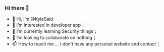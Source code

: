 ### Hi there 👋

<!--
**KyleSaid/KyleSaid** is a ✨ _special_ ✨ repository because its `README.md` (this file) appears on your GitHub profile.

Here are some ideas to get you started:

- 🔭 I’m currently working on ...
- 🌱 I’m currently learning ...
- 👯 I’m looking to collaborate on ...
- 🤔 I’m looking for help with ...
- 💬 Ask me about ...
- 📫 How to reach me: ...
- 😄 Pronouns: ...
- ⚡ Fun fact: ...
-->
- 👋 Hi, I’m @KyleSaid
- 👀 I’m interested in developer app；
- 🌱 I’m currently learning Security things；
- 💞️ I’m looking to collaborate on nothing；
- 📫 How to reach me ... I don't have any personal website and contact；

